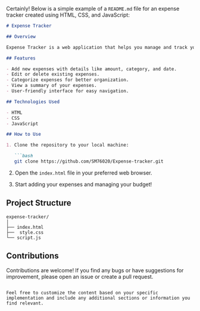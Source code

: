 Certainly! Below is a simple example of a `README.md` file for an expense tracker created using HTML, CSS, and JavaScript:

```markdown
# Expense Tracker

## Overview

Expense Tracker is a web application that helps you manage and track your expenses. It allows you to add, edit, and delete expenses, categorize them, and view your spending history.

## Features

- Add new expenses with details like amount, category, and date.
- Edit or delete existing expenses.
- Categorize expenses for better organization.
- View a summary of your expenses.
- User-friendly interface for easy navigation.

## Technologies Used

- HTML
- CSS
- JavaScript

## How to Use

1. Clone the repository to your local machine:

   ```bash
   git clone https://github.com/SM76020/Expense-tracker.git
   ```

2. Open the `index.html` file in your preferred web browser.

3. Start adding your expenses and managing your budget!

## Project Structure

```
expense-tracker/
│
├── index.html
├──  style.css
└── script.js
```


## Contributions

Contributions are welcome! If you find any bugs or have suggestions for improvement, please open an issue or create a pull request.

```

Feel free to customize the content based on your specific implementation and include any additional sections or information you find relevant.
